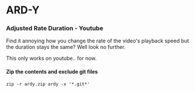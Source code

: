 # ARD-Y
### Adjusted Rate Duration - Youtube


Find it annoying how you change the rate of the video's playback speed but the
duration stays the same? Well look no further.

This only works on youtube.. for now.


#### Zip the contents and exclude git files

```
zip -r ardy.zip ardy -x '*.git*'
```
